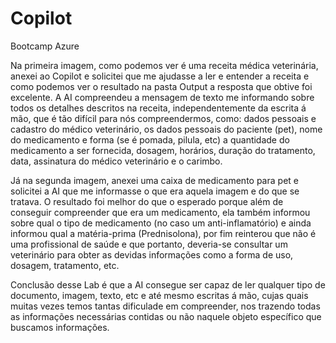 # Copilot
Bootcamp Azure


Na primeira imagem, como podemos ver é uma receita médica veterinária, anexei ao Copilot e solicitei que me ajudasse a ler e entender a receita e como podemos ver o resultado na pasta Output a resposta que obtive foi excelente. A AI compreendeu a mensagem de texto me informando sobre todos os detalhes descritos na receita, independentemente da escrita á mão, que é tão difícil para nós compreendermos, como: dados pessoais e cadastro do médico veterinário, os dados pessoais do paciente (pet), nome do medicamento e forma (se é pomada, pilula, etc) a quantidade do medicamento a ser fornecida, dosagem, horários, duração do tratamento, data, assinatura do médico veterinário e o carimbo.

Já na segunda imagem, anexei uma caixa de medicamento para pet e solicitei a AI que me informasse o que era aquela imagem e do que se tratava. O resultado foi melhor do que o esperado porque além de conseguir compreender que era um medicamento, ela também informou sobre qual o tipo de medicamento (no caso um anti-inflamatório) e ainda informou qual a matéria-prima (Prednisolona), por fim reinterou que não é uma profissional de saúde e que portanto, deveria-se consultar um veterinário para obter as devidas informações como a forma de uso, dosagem, tratamento, etc.

Conclusão desse Lab é que a AI consegue ser capaz de ler qualquer tipo de documento, imagem, texto, etc e até mesmo escritas á mão, cujas quais muitas vezes temos tantas dificulade em compreender, nos trazendo todas as informações necessárias contidas ou não naquele objeto específico que buscamos informações.
